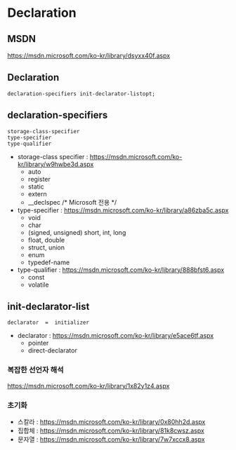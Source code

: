 # Declaration

## MSDN
https://msdn.microsoft.com/ko-kr/library/dsyxx40f.aspx

## Declaration
```
declaration-specifiers init-declarator-listopt;
```

## declaration-specifiers
```
storage-class-specifier
type-specifier
type-qualifier
```
- storage-class specifier : https://msdn.microsoft.com/ko-kr/library/w9hwbe3d.aspx
  - auto
  - register
  - static
  - extern
  - __declspec /* Microsoft 전용 */
- type-specifier : https://msdn.microsoft.com/ko-kr/library/a86zba5c.aspx
  - void
  - char
  - (signed, unsigned) short, int, long
  - float, double
  - struct, union
  - enum
  - typedef-name
- type-qualifier : https://msdn.microsoft.com/ko-kr/library/888bfst6.aspx
  - const
  - volatile

## init-declarator-list
```
declarator  =  initializer
```
- declarator : https://msdn.microsoft.com/ko-kr/library/e5ace6tf.aspx
  - pointer
  - direct-declarator

### 복잡한 선언자 해석
https://msdn.microsoft.com/ko-kr/library/1x82y1z4.aspx

### 초기화
- 스칼라 : https://msdn.microsoft.com/ko-kr/library/0x80hh2d.aspx
- 집합체 : https://msdn.microsoft.com/ko-kr/library/81k8cwsz.aspx
- 문자열 : https://msdn.microsoft.com/ko-kr/library/7w7xccx8.aspx
